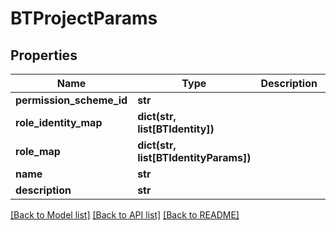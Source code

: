 # BTProjectParams

## Properties
Name | Type | Description | Notes
------------ | ------------- | ------------- | -------------
**permission_scheme_id** | **str** |  | [optional] 
**role_identity_map** | **dict(str, list[BTIdentity])** |  | [optional] 
**role_map** | **dict(str, list[BTIdentityParams])** |  | [optional] 
**name** | **str** |  | [optional] 
**description** | **str** |  | [optional] 

[[Back to Model list]](../README.md#documentation-for-models) [[Back to API list]](../README.md#documentation-for-api-endpoints) [[Back to README]](../README.md)


